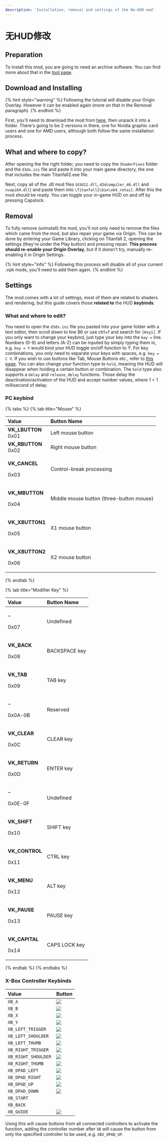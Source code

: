 ```yaml
---
description: 'Installation, removal and settings of the No-HUD mod'
---
```


# 无HUD修改

## Preparation

To install this mod, you are going to need an archive software. You can find more about that in the [tool page](https://noskill.gitbook.io/titanfall2/how-to-start-modding/modding-tools#archives).

## Download and Installing 

{% hint style="warning" %}
Following the tutorial will disable your Origin Overlay. However it can be enabled again \(more on that in the Removal paragraph\).
{% endhint %}

First, you'll need to download the mod from [here](https://noskill.gitbook.io/titanfall2/how-to-start-modding/modding-tools#titanfall), then unpack it into a folder. There's going to be 2 versions in there, one for Nvidia graphic card users and one for AMD users, although both follow the same installation process.

## **What and where to copy?**

After opening the the right folder, you need to copy the `ShaderFixes` folder and the `d3dx.ini` file and paste it into your main game directory, the one that includes the main Titanfall2.exe file.

Next, copy all of the .dll mod files \(`d3d11.dll`, `d3dcompiler_46.dll` and `nvapi64.dll`\) and paste them into `\Titanfall2\bin\x64_retail`. After this the mod should be ready. You can toggle your in-game HUD on and off by pressing Capslock.

## Removal

To fully remove \(uninstall\) the mod, you'll not only need to remove the files which came from the mod, but also repair your game via Origin. This can be done by entering your Game Library, clicking on Titanfall 2, opening the settings \(they're under the Play button\) and pressing repair. **This process should re-enable your Origin Overlay**, but if it doesn't try, manually re-enabling it in Origin Settings.

{% hint style="info" %}
Following this process will disable all of your current .vpk mods, you'll need to add them again.
{% endhint %}

## Settings

The mod comes with a lot of settings, most of them are related to shaders and rendering, but this guide covers those **related to** the HUD **keybinds**.

### **What and where to edit?**

You need to open the `d3dx.ini` file you pasted into your game folder with a text editor, then scroll down to line 86 or use ctrl+f and search for `[Key1]`. If you only want to change your keybind, just type your key into the `key =`  line. Numbers \(0-9\) and letters \(A-Z\) can be inputed by simply typing them in, e.g. `key = Y` would bind your HUD toggle on/off function to Y. For key combinations, you only need to separate your keys with spaces, e.g. `key = C V`. If you wish to use buttons like Tab, Mouse Buttons etc., refer to [this page](https://docs.microsoft.com/en-us/windows/win32/inputdev/virtual-key-codes). You can also change your function type to `hold`, meaning the HUD will disappear when holding a certain button or combination. The `hold` type also supports a `delay` and `release_delay` functions. Those delay the deactivation/activation of the HUD and accept number values, where 1 = 1 millisecond of delay. 

### PC keybind

{% tabs %}
{% tab title="Mouse" %}
<table>
  <thead>
    <tr>
      <th style="text-align:left"><b>Value</b>
      </th>
      <th style="text-align:left">Button Name</th>
    </tr>
  </thead>
  <tbody>
    <tr>
      <td style="text-align:left"><b>VK_LBUTTON<br /></b>0x01</td>
      <td style="text-align:left">Left mouse button
        <br />
      </td>
    </tr>
    <tr>
      <td style="text-align:left"><b>VK_RBUTTON<br /></b>0x02</td>
      <td style="text-align:left">Right mouse button
        <br />
      </td>
    </tr>
    <tr>
      <td style="text-align:left">
        <p><b>VK_CANCEL</b>
        </p>
        <p>0x03</p>
      </td>
      <td style="text-align:left">Control-break processing
        <br />
      </td>
    </tr>
    <tr>
      <td style="text-align:left">
        <p><b>VK_MBUTTON</b>
        </p>
        <p>0x04</p>
      </td>
      <td style="text-align:left">Middle mouse button (three-button mouse)
        <br />
      </td>
    </tr>
    <tr>
      <td style="text-align:left">
        <p><b>VK_XBUTTON1</b>
        </p>
        <p>0x05</p>
      </td>
      <td style="text-align:left">X1 mouse button
        <br />
      </td>
    </tr>
    <tr>
      <td style="text-align:left">
        <p><b>VK_XBUTTON2</b>
        </p>
        <p>0x06</p>
      </td>
      <td style="text-align:left">X2 mouse button</td>
    </tr>
  </tbody>
</table>
{% endtab %}

{% tab title="Modifier Key" %}
<table>
  <thead>
    <tr>
      <th style="text-align:left"><b>Value</b>
      </th>
      <th style="text-align:left">Button Name</th>
    </tr>
  </thead>
  <tbody>
    <tr>
      <td style="text-align:left">
        <p><b>-</b>
        </p>
        <p>0x07</p>
      </td>
      <td style="text-align:left">Undefined
        <br />
      </td>
    </tr>
    <tr>
      <td style="text-align:left">
        <p><b>VK_BACK</b>
        </p>
        <p>0x08</p>
      </td>
      <td style="text-align:left">BACKSPACE key
        <br />
      </td>
    </tr>
    <tr>
      <td style="text-align:left">
        <p><b>VK_TAB</b>
        </p>
        <p>0x09</p>
      </td>
      <td style="text-align:left">TAB key
        <br />
      </td>
    </tr>
    <tr>
      <td style="text-align:left">
        <p><b>-</b>
        </p>
        <p>0x0A-0B</p>
      </td>
      <td style="text-align:left">Reserved
        <br />
      </td>
    </tr>
    <tr>
      <td style="text-align:left">
        <p><b>VK_CLEAR</b>
        </p>
        <p>0x0C</p>
      </td>
      <td style="text-align:left">CLEAR key
        <br />
      </td>
    </tr>
    <tr>
      <td style="text-align:left">
        <p><b>VK_RETURN</b>
        </p>
        <p>0x0D</p>
      </td>
      <td style="text-align:left">ENTER key
        <br />
      </td>
    </tr>
    <tr>
      <td style="text-align:left">
        <p><b>-</b>
        </p>
        <p>0x0E-0F</p>
      </td>
      <td style="text-align:left">Undefined
        <br />
      </td>
    </tr>
    <tr>
      <td style="text-align:left">
        <p><b>VK_SHIFT</b>
        </p>
        <p>0x10</p>
      </td>
      <td style="text-align:left">SHIFT key
        <br />
      </td>
    </tr>
    <tr>
      <td style="text-align:left">
        <p><b>VK_CONTROL</b>
        </p>
        <p>0x11</p>
      </td>
      <td style="text-align:left">CTRL key
        <br />
      </td>
    </tr>
    <tr>
      <td style="text-align:left">
        <p><b>VK_MENU</b>
        </p>
        <p>0x12</p>
      </td>
      <td style="text-align:left">ALT key
        <br />
      </td>
    </tr>
    <tr>
      <td style="text-align:left">
        <p><b>VK_PAUSE</b>
        </p>
        <p>0x13</p>
      </td>
      <td style="text-align:left">PAUSE key
        <br />
      </td>
    </tr>
    <tr>
      <td style="text-align:left">
        <p><b>VK_CAPITAL</b>
        </p>
        <p>0x14</p>
      </td>
      <td style="text-align:left">CAPS LOCK key</td>
    </tr>
  </tbody>
</table>
{% endtab %}
{% endtabs %}

### **X-Box Controller Keybinds**

| Value | Button |
| :--- | :--- |
| `XB_A` | ![](../.gitbook/assets/icons8-xbox-a-96.png) |
| `XB_B` | ![](../.gitbook/assets/icons8-xbox-b-96.png)  |
| `XB_X` | ![](../.gitbook/assets/icons8-xbox-x-96.png)  |
| `XB_Y` | ![](../.gitbook/assets/icons8-xbox-y-96.png)  |
| `XB_LEFT_TRIGGER` | ![](../.gitbook/assets/icons8-xbox-lt-96.png)  |
| `XB_LEFT_SHOULDER` | ![](../.gitbook/assets/icons8-xbox-lb-96.png)  |
| `XB_LEFT_THUMB` | ![](../.gitbook/assets/xbox_icon4.png)  |
| `XB_RIGHT_TRIGGER` | ![](../.gitbook/assets/icons8-xbox-rt-96.png)  |
| `XB_RIGHT_SHOULDER` | ![](../.gitbook/assets/icons8-xbox-rb-96.png)  |
| `XB_RIGHT_THUMB` | ![](../.gitbook/assets/xbox_icon3.png)  |
| `XB_DPAD_LEFT` | ![](../.gitbook/assets/xbox_icon2.png)  |
| `XB_DPAD_RIGHT` | ![](../.gitbook/assets/xbox_icon2.png)  |
| `XB_DPAD_UP` | ![](../.gitbook/assets/xbox_icon2.png)  |
| `XB_DPAD_DOWN` | ![](../.gitbook/assets/xbox_icon2.png)  |
| `XB_START` |  |
| `XB_BACK` |  |
| `XB_GUIDE` | ![](../.gitbook/assets/xbox_icon.png)  |

Using this will cause buttons from all connected controllers to activate the function, adding the controller number after `XB` will cause the button from only the specified controller to be used, e.g. `XB2_DPAD_UP`.

